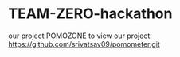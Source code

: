# TEAM-ZERO-hackathon
our project POMOZONE
to view our project: https://github.com/srivatsav09/pomometer.git
